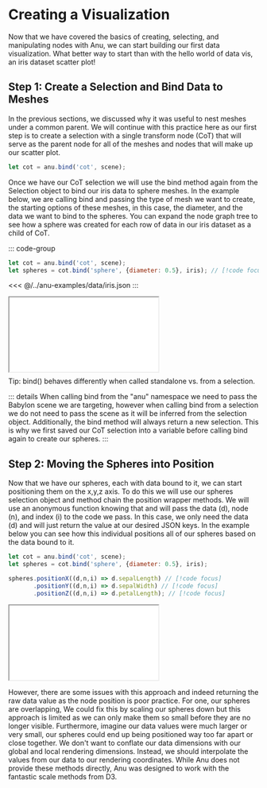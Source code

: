 # Creating a Visualization

Now that we have covered the basics of creating, selecting, and manipulating nodes with Anu, we can start building our first data visualization. What better way to start than with the hello world of data vis, an iris dataset scatter plot!  

## Step 1: Create a Selection and Bind Data to Meshes

In the previous sections, we discussed why it was useful to nest meshes under a common parent. We will continue with this practice here as our first step is to create a selection with a single transform node (CoT) that will serve as the parent node for all of the meshes and nodes that will make up our scatter plot. 

```js
let cot = anu.bind('cot', scene);
```

Once we have our CoT selection we will use the bind method again from the Selection object to bind our iris data to sphere meshes. 
In the example below, we are calling bind and passing the type of mesh we want to create, the starting options of these meshes, in this case, the diameter, and the data we want to bind to the spheres. 
You can expand the node graph tree to see how a sphere was created for each row of data in our iris dataset as a child of CoT. 


::: code-group
```js
let cot = anu.bind('cot', scene);
let spheres = cot.bind('sphere', {diameter: 0.5}, iris); // [!code focus]
```

<<< @/../anu-examples/data/iris.json
:::

<div style="width: 100%;">
    <iframe id="inlineFrameExample"
        title="Inline Frame Example"
        src="/index.html/?example=scatterPlot3DStep1">
    </iframe>
</div>

<div class="tip custom-block" style="padding-top: 8px">
Tip: bind() behaves differently when called standalone vs. from a selection. 

::: details
When calling bind from the "anu" namespace we need to pass the Babylon scene we are targeting, however when calling bind from a selection we do not need to pass the scene as it will be inferred from the selection object. Additionally, the bind method will always return a new selection. This is why we first saved our CoT selection into a variable before calling bind again to create our spheres. 
:::

</div>

## Step 2: Moving the Spheres into Position

Now that we have our spheres, each with data bound to it, we can start positioning them on the x,y,z axis. To do this we will use our spheres selection object and method chain the position wrapper methods. We will use an anonymous function knowing that and will pass the data (d), node (n), and index (i) to the code we pass. In this case, we only need the data (d) and will just return the value at our desired JSON keys. In the example below you can see how this individual positions all of our spheres based on the data bound to it.

```js
let cot = anu.bind('cot', scene);
let spheres = cot.bind('sphere', {diameter: 0.5}, iris); 

spheres.positionX((d,n,i) => d.sepalLength) // [!code focus]
       .positionY((d,n,i) => d.sepalWidth) // [!code focus]
       .positionZ((d,n,i) => d.petalLength); // [!code focus]
```

<div style="width: 100%;">
    <iframe id="inlineFrameExample"
        title="Inline Frame Example"
        src="/index.html/?example=scatterPlot3DStep2">
    </iframe>
</div>

However, there are some issues with this approach and indeed returning the raw data value as the node position is poor practice. For one, our spheres are overlapping, We could fix this by scaling our spheres down but this approach is limited as we can only make them so small before they are no longer visible. Furthermore, imagine our data values were much larger or very small, our spheres could end up being positioned way too far apart or close together. We don't want to conflate our data dimensions with our global and local rendering dimensions. Instead, we should interpolate the values from our data to our rendering coordinates. While Anu does not provide these methods directly, Anu was designed to work with the fantastic scale methods from D3. 




